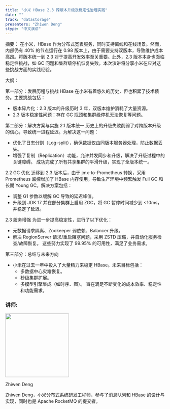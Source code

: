 ```yaml
---
title: "小米 HBase 2.3 跨版本升级及稳定性治理实践"
date: ""
track: "datastorage"
presenters: "Zhiwen Deng"
stype: "中文演讲"
---
```


摘要：
在小米，HBase 作为分布式宽表服务，同时支持离线和在线场景。然而，内部仍有 40% 的节点运行在 0.98 版本上，由于需要支持双版本，导致维护成本高昂。将版本统一到 2.3 对于提高开发效率至关重要。此外，2.3 版本本身也面临稳定性挑战，如 GC 问题和集群级停机恢复失败。本次演讲将分享小米在应对这些挑战方面的实践经验。

大纲：

第一部分：发展历程与挑战
HBase 在小米有着悠久的历史，但也积累了技术债务。主要挑战包括：
- 版本碎片化：2.3 版本的升级历时 3 年，双版本维护消耗了大量资源。
- 2.3 版本稳定性问题：存在 GC 瓶颈和集群级停机无法恢复等问题。

第二部分：解决方案与实施
2.1 版本统一
历史上的升级失败削弱了对跨版本升级的信心，导致统一进程延迟。为解决这一问题：
- 优化了日志分割（Log-split），确保数据仅由同版本服务器处理，防止数据丢失。
- 增强了复制（Replication）功能，允许并发同步和升级，解决了升级过程中的关键障碍。
成功完成了所有共享集群的平滑升级，实现了全版本统一。

2.2 GC 优化
迁移到 2.3 版本后，由于 jmx-to-Prometheus 转换，采用 Prometheus 监控增加了 HBase 内存使用，导致生产环境中频繁触发 Full GC 和长期 Young GC。解决方案包括：
- 调整 G1 参数以缓解 GC 导致的延迟峰值。
- 升级到 JDK 17 并在部分集群上启用 ZGC，将 GC 暂停时间减少到 <10ms，并稳定了延迟。

2.3 服务增强
为进一步提高稳定性，进行了以下优化：
- 元数据请求隔离、Zookeeper 弱依赖、Balancer 升级。
- 解决 RegionServer 请求/重启阻塞问题，采用 ZSTD 压缩，并自动化服务检查/故障恢复。
这些努力实现了 99.95% 的可用性，满足了业务需求。

第三部分：总结与未来方向
- 小米在过去一年中投入了大量精力来稳定 HBase。未来目标包括：
  - 多数据中心灾难恢复。
  - 秒级集群扩展。
  - 多模型引擎集成（如时序、图）。
旨在满足不断变化的成本效率、稳定性和功能需求。

### 讲师:

<img src="https://sessionize.com/image/6052-400o400o1-npyQeJA1PdnzCtTC2HXP7X.jpg" width="200" /><br/>

Zhiwen Deng

Zhiwen Deng，小米分布式系统研发工程师，参与了消息队列和 HBase 的设计与实现，同时也是 Apache RocketMQ 的提交者。